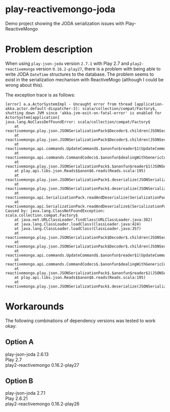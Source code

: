 # play-reactivemongo-joda
Demo project showing the JODA serialization issues with Play-ReactiveMongo

# Problem description
When using `play-json-joda` version `2.7.1` with Play 2.7 and `play2-reactivemongo` version `0.16.2-play27`, 
there is a problem with being able to write JODA `DateTime` structures to the database. The problem seems to 
exist in the serialization mechanism with ReactiveMogo (although I could be wrong about this).

The exception trace is as follows:
```
[error] a.a.ActorSystemImpl - Uncaught error from thread [application-akka.actor.default-dispatcher-3]: scala/collection/compat/Factory$, shutting down JVM since 'akka.jvm-exit-on-fatal-error' is enabled for ActorSystem[application]
java.lang.NoClassDefFoundError: scala/collection/compat/Factory$
	at reactivemongo.play.json.JSONSerializationPack$Decoder$.children(JSONSerializationPack.scala:243)
	at reactivemongo.play.json.JSONSerializationPack$Decoder$.children(JSONSerializationPack.scala:219)
	at reactivemongo.api.commands.UpdateCommand$.$anonfun$reader$1(UpdateCommand.scala:119)
	at reactivemongo.api.commands.CommandCodecs$.$anonfun$dealingWithGenericCommandErrorsReader$1(CommandCodecs.scala:19)
	at reactivemongo.play.json.JSONSerializationPack$.$anonfun$reader$1(JSONSerializationPack.scala:157)
	at play.api.libs.json.Reads$$anon$6.reads(Reads.scala:195)
	at reactivemongo.play.json.JSONSerializationPack$.deserialize(JSONSerializationPack.scala:59)
	at reactivemongo.play.json.JSONSerializationPack$.deserialize(JSONSerializationPack.scala:33)
	at reactivemongo.api.SerializationPack.readAndDeserialize(SerializationPack.scala:36)
	at reactivemongo.api.SerializationPack.readAndDeserialize$(SerializationPack.scala:35)
Caused by: java.lang.ClassNotFoundException: scala.collection.compat.Factory$
	at java.net.URLClassLoader.findClass(URLClassLoader.java:382)
	at java.lang.ClassLoader.loadClass(ClassLoader.java:424)
	at java.lang.ClassLoader.loadClass(ClassLoader.java:357)
	at reactivemongo.play.json.JSONSerializationPack$Decoder$.children(JSONSerializationPack.scala:243)
	at reactivemongo.play.json.JSONSerializationPack$Decoder$.children(JSONSerializationPack.scala:219)
	at reactivemongo.api.commands.UpdateCommand$.$anonfun$reader$1(UpdateCommand.scala:119)
	at reactivemongo.api.commands.CommandCodecs$.$anonfun$dealingWithGenericCommandErrorsReader$1(CommandCodecs.scala:19)
	at reactivemongo.play.json.JSONSerializationPack$.$anonfun$reader$1(JSONSerializationPack.scala:157)
	at play.api.libs.json.Reads$$anon$6.reads(Reads.scala:195)
	at reactivemongo.play.json.JSONSerializationPack$.deserialize(JSONSerializationPack.scala:59)
```

# Workarounds
The following combinations of dependency versions was tested to work okay:

## Option A
play-json-joda 2.6.13  
Play 2.7  
play2-reactivemongo 0.16.2-play27  

## Option B
play-json-joda 2.7.1  
Play 2.6.21  
play2-reactivemongo 0.16.2-play26  

